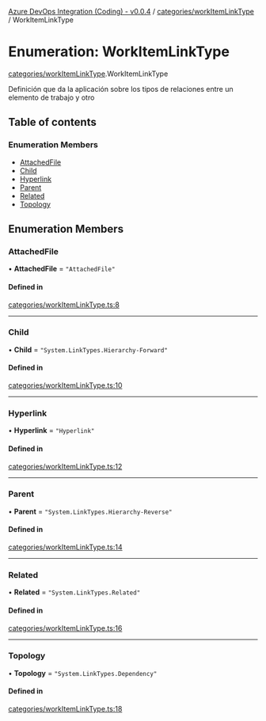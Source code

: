 [Azure DevOps Integration (Coding) - v0.0.4](../README.md) / [categories/workItemLinkType](../modules/categories_workItemLinkType.md) / WorkItemLinkType

# Enumeration: WorkItemLinkType

[categories/workItemLinkType](../modules/categories_workItemLinkType.md).WorkItemLinkType

Definición que da la aplicación sobre los tipos de relaciones entre un elemento de trabajo y otro

## Table of contents

### Enumeration Members

- [AttachedFile](categories_workItemLinkType.WorkItemLinkType.md#attachedfile)
- [Child](categories_workItemLinkType.WorkItemLinkType.md#child)
- [Hyperlink](categories_workItemLinkType.WorkItemLinkType.md#hyperlink)
- [Parent](categories_workItemLinkType.WorkItemLinkType.md#parent)
- [Related](categories_workItemLinkType.WorkItemLinkType.md#related)
- [Topology](categories_workItemLinkType.WorkItemLinkType.md#topology)

## Enumeration Members

### AttachedFile

• **AttachedFile** = ``"AttachedFile"``

#### Defined in

[categories/workItemLinkType.ts:8](https://github.com/jeysgar1/azure-devops-api-kms/blob/65a7ab4/src/categories/workItemLinkType.ts#L8)

___

### Child

• **Child** = ``"System.LinkTypes.Hierarchy-Forward"``

#### Defined in

[categories/workItemLinkType.ts:10](https://github.com/jeysgar1/azure-devops-api-kms/blob/65a7ab4/src/categories/workItemLinkType.ts#L10)

___

### Hyperlink

• **Hyperlink** = ``"Hyperlink"``

#### Defined in

[categories/workItemLinkType.ts:12](https://github.com/jeysgar1/azure-devops-api-kms/blob/65a7ab4/src/categories/workItemLinkType.ts#L12)

___

### Parent

• **Parent** = ``"System.LinkTypes.Hierarchy-Reverse"``

#### Defined in

[categories/workItemLinkType.ts:14](https://github.com/jeysgar1/azure-devops-api-kms/blob/65a7ab4/src/categories/workItemLinkType.ts#L14)

___

### Related

• **Related** = ``"System.LinkTypes.Related"``

#### Defined in

[categories/workItemLinkType.ts:16](https://github.com/jeysgar1/azure-devops-api-kms/blob/65a7ab4/src/categories/workItemLinkType.ts#L16)

___

### Topology

• **Topology** = ``"System.LinkTypes.Dependency"``

#### Defined in

[categories/workItemLinkType.ts:18](https://github.com/jeysgar1/azure-devops-api-kms/blob/65a7ab4/src/categories/workItemLinkType.ts#L18)
